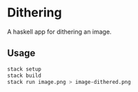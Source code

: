 # Dithering

A haskell app for dithering an image.

## Usage

```bash
stack setup
stack build
stack run image.png > image-dithered.png
```